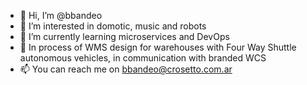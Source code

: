 - 👋 Hi, I’m @bbandeo
- 👀 I’m interested in domotic, music and robots
- 🌱 I’m currently learning microservices and DevOps
- 💞️ In process of WMS design for warehouses with Four Way Shuttle autonomous vehicles, in communication with branded WCS
- 📫 You can reach me on bbandeo@crosetto.com.ar

<!---
bbandeo/bbandeo is a ✨ special ✨ repository because its `README.md` (this file) appears on your GitHub profile.
You can click the Preview link to take a look at your changes.
--->
